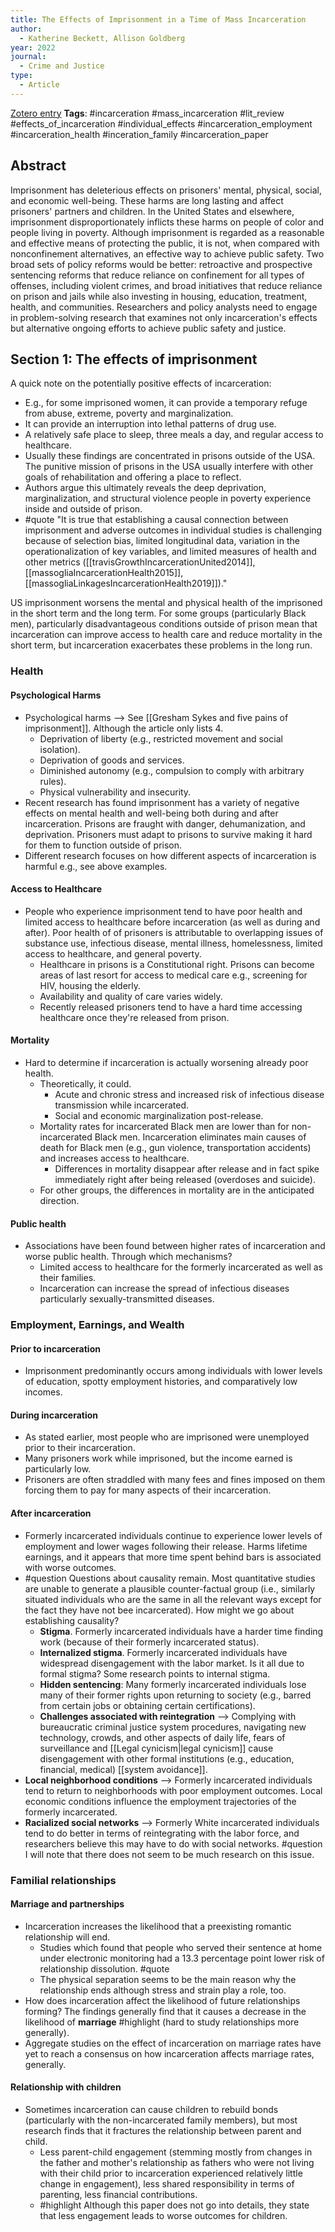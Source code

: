 ```yaml
---
title: The Effects of Imprisonment in a Time of Mass Incarceration
author:
  - Katherine Beckett, Allison Goldberg
year: 2022
journal:
  - Crime and Justice
type:
  - Article
---
```

[Zotero entry](zotero://select/items/@beckettEffectsImprisonmentTime2022)
**Tags**: #incarceration #mass_incarceration #lit_review #effects_of_incarceration #individual_effects #incarceration_employment #incarceration_health #inceration_family #incarceration_paper
## Abstract

Imprisonment has deleterious effects on prisoners' mental, physical, social, and economic well-being. These harms are long lasting and affect prisoners' partners and children. In the United States and elsewhere, imprisonment disproportionately inflicts these harms on people of color and people living in poverty. Although imprisonment is regarded as a reasonable and effective means of protecting the public, it is not, when compared with nonconfinement alternatives, an effective way to achieve public safety. Two broad sets of policy reforms would be better: retroactive and prospective sentencing reforms that reduce reliance on confinement for all types of offenses, including violent crimes, and broad initiatives that reduce reliance on prison and jails while also investing in housing, education, treatment, health, and communities. Researchers and policy analysts need to engage in problem-solving research that examines not only incarceration's effects but alternative ongoing efforts to achieve public safety and justice.
## Section 1: The effects of imprisonment

A quick note on the potentially positive effects of incarceration:
* E.g., for some imprisoned women, it can provide a temporary refuge from abuse, extreme, poverty and marginalization.
* It can provide an interruption into lethal patterns of drug use.
* A relatively safe place to sleep, three meals a day, and regular access to healthcare.
* Usually these findings are concentrated in prisons outside of the USA. The punitive mission of prisons in the USA usually interfere with other goals of rehabilitation and offering a place to reflect.
* Authors argue this ultimately reveals the deep deprivation, marginalization, and structural violence people in poverty experience inside and outside of prison.
* #quote "It is true that establishing a causal connection between imprisonment and adverse outcomes in individual studies is challenging because of selection bias, limited longitudinal data, variation in the operationalization of key variables, and limited measures of health and other metrics ([[travisGrowthIncarcerationUnited2014]], [[massogliaIncarcerationHealth2015]], [[massogliaLinkagesIncarcerationHealth2019]])."

US imprisonment worsens the mental and physical health of the imprisoned in the short term and the long term. For some groups (particularly Black men), particularly disadvantageous conditions outside of prison mean that incarceration can improve access to health care and reduce mortality in the short term, but incarceration exacerbates these problems in the long run.

### Health
#### Psychological Harms

* Psychological harms --> See [[Gresham Sykes and five pains of imprisonment]]. Although the article only lists 4.
	* Deprivation of liberty (e.g., restricted movement and social isolation).
	* Deprivation of goods and services.
	* Diminished autonomy (e.g., compulsion to comply with arbitrary rules).
	* Physical vulnerability and insecurity.
* Recent research has found imprisonment has a variety of negative effects on mental health and well-being both during and after incarceration. Prisons are fraught with danger, dehumanization, and deprivation. Prisoners must adapt to prisons to survive making it hard for them to function outside of prison.
* Different research focuses on how different aspects of incarceration is harmful e.g., see above examples.

#### Access to Healthcare

* People who experience imprisonment tend to have poor health and limited access to healthcare before incarceration (as well as during and after). Poor health of of prisoners is attributable to overlapping issues of substance use, infectious disease, mental illness, homelessness, limited access to healthcare, and general poverty.
	* Healthcare in prisons is a Constitutional right. Prisons can become areas of last resort for access to medical care e.g., screening for HIV, housing the elderly.
	* Availability and quality of care varies widely.
	* Recently released prisoners tend to have a hard time accessing healthcare once they're released from prison.

#### Mortality

* Hard to determine if incarceration is actually worsening already poor health.
	* Theoretically, it could.
		* Acute and chronic stress and increased risk of infectious disease transmission while incarcerated.
		* Social and economic marginalization post-release.
	* Mortality rates for incarcerated Black men are lower than for non-incarcerated Black men. Incarceration eliminates main causes of death for Black men (e.g., gun violence, transportation accidents) and increases access to healthcare.
		* Differences in mortality disappear after release and in fact spike immediately right after being released (overdoses and suicide).
	* For other groups, the differences in mortality are in the anticipated direction.

#### Public health

* Associations have been found between higher rates of incarceration and worse public health. Through which mechanisms?
	* Limited access to healthcare for the formerly incarcerated as well as their families.
	* Incarceration can increase the spread of infectious diseases particularly sexually-transmitted diseases.

### Employment, Earnings, and Wealth

#### Prior to incarceration

* Imprisonment predominantly occurs among individuals with lower levels of education, spotty employment histories, and comparatively low incomes.

#### During incarceration

* As stated earlier, most people who are imprisoned were unemployed prior to their incarceration.
* Many prisoners work while imprisoned, but the income earned is particularly low.
* Prisoners are often straddled with many fees and fines imposed on them forcing them to pay for many aspects of their incarceration.

#### After incarceration

* Formerly incarcerated individuals continue to experience lower levels of employment and lower wages following their release. Harms lifetime earnings, and it appears that more time spent behind bars is associated with worse outcomes.
* #question Questions about causality remain. Most quantitative studies are unable to generate a plausible counter-factual group (i.e., similarly situated individuals who are the same in all the relevant ways except for the fact they have not bee incarcerated). How might we go about establishing causality?
	* **Stigma**. Formerly incarcerated individuals have a harder time finding work (because of their formerly incarcerated status).
	* **Internalized stigma**. Formerly incarcerated individuals have widespread disengagement with the labor market. Is it all due to formal stigma? Some research points to internal stigma.
	* **Hidden sentencing**: Many formerly incarcerated individuals lose many of their former rights upon returning to society (e.g., barred from certain jobs or obtaining certain certifications).
	* **Challenges associated with reintegration** --> Complying with bureaucratic criminal justice system procedures, navigating new technology, crowds, and other aspects of daily life, fears of surveillance and [[Legal cynicism|legal cynicism]] cause disengagement with other formal institutions (e.g., education, financial, medical) [[system avoidance]].
* **Local neighborhood conditions** --> Formerly incarcerated individuals tend to return to neighborhoods with poor employment outcomes. Local economic conditions influence the employment trajectories of the formerly incarcerated.
* **Racialized social networks** --> Formerly White incarcerated individuals tend to do better in terms of reintegrating with the labor force, and researchers believe this may have to do with social networks. #question I will note that there does not seem to be much research on this issue.
### Familial relationships

#### Marriage and partnerships

* Incarceration increases the likelihood that a preexisting romantic relationship will end.
	* Studies which found that people who served their sentence at home under electronic monitoring had a 13.3 percentage point lower risk of relationship dissolution. #quote 
	* The physical separation seems to be the main reason why the relationship ends although stress and strain play a role, too.
* How does incarceration affect the likelihood of future relationships forming? The findings generally find that it causes a decrease in the likelihood of **marriage** #highlight (hard to study relationships more generally).
* Aggregate studies on the effect of incarceration on marriage rates have yet to reach a consensus on how incarceration affects marriage rates, generally.

#### Relationship with children

* Sometimes incarceration can cause children to rebuild bonds (particularly with the non-incarcerated family members), but most research finds that it fractures the relationship between parent and child.
	* Less parent-child engagement (stemming mostly from changes in the father and mother's relationship as fathers who were not living with their child prior to incarceration experienced relatively little change in engagement), less shared responsibility in terms of parenting, less financial contributions.
	* #highlight Although this paper does not go into details, they state that less engagement leads to worse outcomes for children.